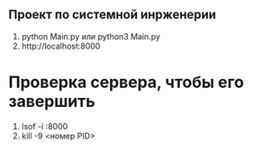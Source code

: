 ## Проект по системной инрженерии
1. python Main.py или python3 Main.py
2. http://localhost:8000

# Проверка сервера, чтобы его завершить
1. lsof -i :8000
2. kill -9 <номер PID>